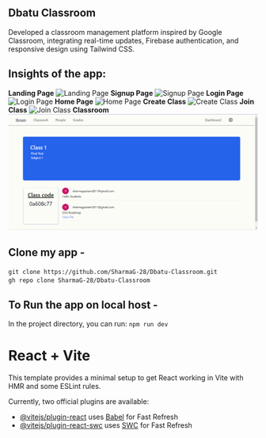 ## Dbatu Classroom
Developed a classroom management platform inspired by Google Classroom, integrating real-time updates, Firebase authentication, and responsive design using Tailwind CSS.

## **Insights of the app:**
**Landing Page** ![Landing Page](/dbatu-classroom-app/public/app_photo/LandingPage.png)
**Signup Page** ![Signup Page](/dbatu-classroom-app/public/app_photo/SignUp.png)
**Login Page** ![Login Page](/dbatu-classroom-app/public/app_photo/Login.png)
**Home Page** ![Home Page](/dbatu-classroom-app/public/app_photo/Home.png)
**Create Class** ![Create Class](/dbatu-classroom-app/public/app_photo/CreateClass.png)
**Join Class** ![Join Class](/dbatu-classroom-app/public/app_photo/JoinClass.png)
**Classroom** ![Join Class](/public/app_photo/Classroom.png)
<br>

## Clone my app -
`git clone https://github.com/SharmaG-28/Dbatu-Classroom.git` <br> `gh repo clone SharmaG-28/Dbatu-Classroom`

## To Run the app on local host - 
In the project directory, you can run:
`npm run dev`

# React + Vite

This template provides a minimal setup to get React working in Vite with HMR and some ESLint rules.

Currently, two official plugins are available:

- [@vitejs/plugin-react](https://github.com/vitejs/vite-plugin-react/blob/main/packages/plugin-react/README.md) uses [Babel](https://babeljs.io/) for Fast Refresh
- [@vitejs/plugin-react-swc](https://github.com/vitejs/vite-plugin-react-swc) uses [SWC](https://swc.rs/) for Fast Refresh
